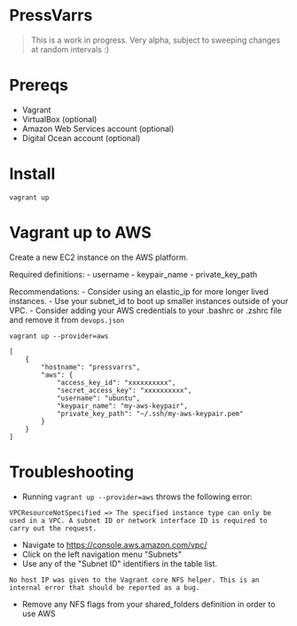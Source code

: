 # PressVarrs

> This is a work in progress. Very alpha, subject to sweeping changes at random intervals :)

# Prereqs
- Vagrant
- VirtualBox (optional)
- Amazon Web Services account (optional)
- Digital Ocean account (optional)

# Install
`vagrant up`

# Vagrant up to AWS
Create a new EC2 instance on the AWS platform.

Required definitions:
	- username
	- keypair_name
	- private_key_path

Recommendations:
	- Consider using an elastic_ip for more longer lived instances.
	- Use your subnet_id to boot up smaller instances outside of your VPC.
	- Consider adding your AWS credentials to your .bashrc or .zshrc file and remove it from `devops.json`

`vagrant up --provider=aws`

```
[
    {
        "hostname": "pressvarrs",
        "aws": {
            "access_key_id": "xxxxxxxxxx",
            "secret_access_key": "xxxxxxxxxx",
            "username": "ubuntu",
            "keypair_name": "my-aws-keypair",
            "private_key_path": "~/.ssh/my-aws-keypair.pem"
        }
    }
]
```
# Troubleshooting

- Running `vagrant up --provider=aws` throws the following error:
```
VPCResourceNotSpecified => The specified instance type can only be used in a VPC. A subnet ID or network interface ID is required to carry out the request.
```
   - Navigate to https://console.aws.amazon.com/vpc/
   - Click on the left navigation menu "Subnets"
   - Use any of the "Subnet ID" identifiers in the table list.

```
No host IP was given to the Vagrant core NFS helper. This is an internal error that should be reported as a bug.
```
   - Remove any NFS flags from your shared_folders definition in order to use AWS

